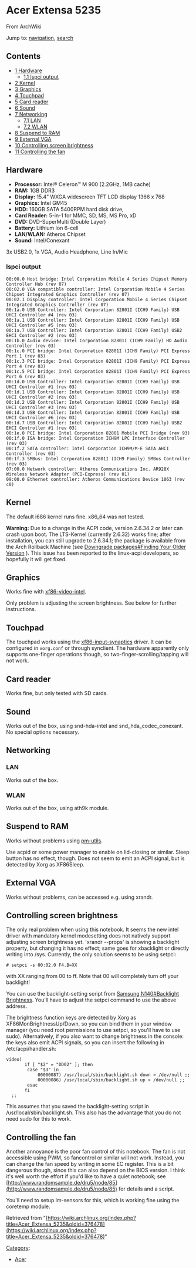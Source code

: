 # Acer Extensa 5235

From ArchWiki

Jump to: [navigation](#column-one), [search](#searchInput)

## Contents

*   [1 Hardware](#Hardware)
    *   [1.1 lspci output](#lspci_output)
*   [2 Kernel](#Kernel)
*   [3 Graphics](#Graphics)
*   [4 Touchpad](#Touchpad)
*   [5 Card reader](#Card_reader)
*   [6 Sound](#Sound)
*   [7 Networking](#Networking)
    *   [7.1 LAN](#LAN)
    *   [7.2 WLAN](#WLAN)
*   [8 Suspend to RAM](#Suspend_to_RAM)
*   [9 External VGA](#External_VGA)
*   [10 Controlling screen brightness](#Controlling_screen_brightness)
*   [11 Controlling the fan](#Controlling_the_fan)

## Hardware

*   **Processor:** Intel® Celeron™ M 900 (2.2GHz, 1MB cache)
*   **RAM:** 1GB DDR3
*   **Display:** 15.4” WXGA widescreen TFT LCD display 1366 x 768
*   **Graphics:** Intel GM45
*   **HDD:** 160GB SATA 5400RPM hard disk drive,
*   **Card Reader:** 5-in-1 for MMC, SD, MS, MS Pro, xD
*   **DVD:** DVD-SuperMulti (Double Layer)
*   **Battery:** Lithium Ion 6-cell
*   **LAN/WLAN:** Atheros Chipset
*   **Sound:** Intel/Conexant

3x USB2.0, 1x VGA, Audio Headphone, Line In/Mic

### lspci output

```
00:00.0 Host bridge: Intel Corporation Mobile 4 Series Chipset Memory Controller Hub (rev 07)
00:02.0 VGA compatible controller: Intel Corporation Mobile 4 Series Chipset Integrated Graphics Controller (rev 07)
00:02.1 Display controller: Intel Corporation Mobile 4 Series Chipset Integrated Graphics Controller (rev 07)
00:1a.0 USB Controller: Intel Corporation 82801I (ICH9 Family) USB UHCI Controller #4 (rev 03)
00:1a.1 USB Controller: Intel Corporation 82801I (ICH9 Family) USB UHCI Controller #5 (rev 03)
00:1a.7 USB Controller: Intel Corporation 82801I (ICH9 Family) USB2 EHCI Controller #2 (rev 03)
00:1b.0 Audio device: Intel Corporation 82801I (ICH9 Family) HD Audio Controller (rev 03)
00:1c.0 PCI bridge: Intel Corporation 82801I (ICH9 Family) PCI Express Port 1 (rev 03)
00:1c.3 PCI bridge: Intel Corporation 82801I (ICH9 Family) PCI Express Port 4 (rev 03)
00:1c.5 PCI bridge: Intel Corporation 82801I (ICH9 Family) PCI Express Port 6 (rev 03)
00:1d.0 USB Controller: Intel Corporation 82801I (ICH9 Family) USB UHCI Controller #1 (rev 03)
00:1d.1 USB Controller: Intel Corporation 82801I (ICH9 Family) USB UHCI Controller #2 (rev 03)
00:1d.2 USB Controller: Intel Corporation 82801I (ICH9 Family) USB UHCI Controller #3 (rev 03)
00:1d.3 USB Controller: Intel Corporation 82801I (ICH9 Family) USB UHCI Controller #6 (rev 03)
00:1d.7 USB Controller: Intel Corporation 82801I (ICH9 Family) USB2 EHCI Controller #1 (rev 03)
00:1e.0 PCI bridge: Intel Corporation 82801 Mobile PCI Bridge (rev 93)
00:1f.0 ISA bridge: Intel Corporation ICH9M LPC Interface Controller (rev 03)
00:1f.2 SATA controller: Intel Corporation ICH9M/M-E SATA AHCI Controller (rev 03)
00:1f.3 SMBus: Intel Corporation 82801I (ICH9 Family) SMBus Controller (rev 03)
07:00.0 Network controller: Atheros Communications Inc. AR928X Wireless Network Adapter (PCI-Express) (rev 01)
09:00.0 Ethernet controller: Atheros Communications Device 1063 (rev c0)

```

## Kernel

The default i686 kernel runs fine. x86_64 was not tested.

**Warning:** Due to a change in the ACPI code, version 2.6.34.2 or later can crash upon boot. The LTS-Kernel (currently 2.6.32) works fine; after installation, you can still upgrade to 2.6.34.1; the package is available from the Arch Rollback Machine (see [Downgrade packages#Finding Your Older Version](/index.php/Downgrade_packages#Finding_Your_Older_Version "Downgrade packages") ). This issue has been reported to the linux-acpi developers, so hopefully it will get fixed.

## Graphics

Works fine with [xf86-video-intel](https://www.archlinux.org/packages/?name=xf86-video-intel).

Only problem is adjusting the screen brightness. See below for further instructions.

## Touchpad

The touchpad works using the [xf86-input-synaptics](https://www.archlinux.org/packages/?name=xf86-input-synaptics) driver. It can be configured in `xorg.conf` or through synclient. The hardware apparently only supports one-finger operations though, so two-finger-scrolling/tapping will not work.

## Card reader

Works fine, but only tested with SD cards.

## Sound

Works out of the box, using snd-hda-intel and snd_hda_codec_conexant. No special options necessary.

## Networking

### LAN

Works out of the box.

### WLAN

Works out of the box, using ath9k module.

## Suspend to RAM

Works without problems using [pm-utils](https://www.archlinux.org/packages/?name=pm-utils).

Use acpid or some power manager to enable on lid-closing or similar. Sleep button has no effect, though. Does not seem to emit an ACPI signal, but is detected by Xorg as XF86Sleep.

## External VGA

Works without problems, can be accessed e.g. using xrandr.

## Controlling screen brightness

The only real problem when using this notebook. It seems the new intel driver with mandatory kernel modesetting does not natively support adjusting screen brightness yet. 'xrandr --props' is showing a backlight property, but changing it has no effect; same goes for xbacklight or directly writing into /sys. Currently, the only solution seems to be using setpci:

```
# setpci -s 00:02.0 F4.B=XX

```

with XX ranging from 00 to ff. Note that 00 will completely turn off your backlight!

You can use the backlight-setting script from [Samsung N140#Backlight Brightness](/index.php/Samsung_N140#Backlight_Brightness "Samsung N140"). You'll have to adjust the setpci command to use the above address.

The brightness function keys are detected by Xorg as XF86MonBrightnessUp/Down, so you can bind them in your window manager (you need root permissions to use setpci, so you'll have to use sudo). Alternatively, if you also want to change brightness in the console: the keys also emit ACPI signals, so you can insert the following in /etc/acpi/handler.sh:

```
video)
       if [ "$2" = "DD02" ]; then
       	case "$3" in
       		00000087) /usr/local/sbin/backlight.sh down > /dev/null ;;
       		00000086) /usr/local/sbin/backlight.sh up > /dev/null ;;
       	esac
       fi
  ;;

```

This assumes that you saved the backlight-setting script in /usr/local/sbin/backlight.sh. This also has the advantage that you do not need sudo for this to work.

## Controlling the fan

Another annoyance is the poor fan control of this notebook. The fan is not accessible using PWM, so fancontrol or similar will not work. Instead, you can change the fan speed by writing in some EC register. This is a bit dangerous though, since this can also depend on the BIOS version. I think it's well worth the effort if you'd like to have a quiet notebook; see [http://www.randomsample.de/dru5/node/85](http://www.randomsample.de/dru5/node/85) for details and a script.

You'll need to setup lm-sensors for this, which is working fine using the coretemp module.

Retrieved from "[https://wiki.archlinux.org/index.php?title=Acer_Extensa_5235&oldid=376478](https://wiki.archlinux.org/index.php?title=Acer_Extensa_5235&oldid=376478)"

[Category](/index.php/Special:Categories "Special:Categories"):

*   [Acer](/index.php/Category:Acer "Category:Acer")